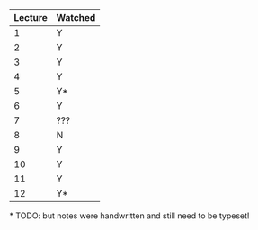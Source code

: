 Lecture | Watched
--------|---------
1 | Y
2 | Y
3 | Y
4 | Y
5 | Y*
6 | Y
7 | ???
8 | N
9 | Y
10| Y
11| Y
12| Y*


\* TODO: but notes were handwritten and still need to be typeset!
